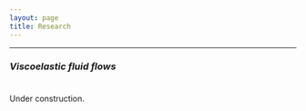 ```yaml
---
layout: page
title: Research
---
```


---

### _Viscoelastic fluid flows_

<p style="margin-bottom:1cm;"></p>

Under construction.
